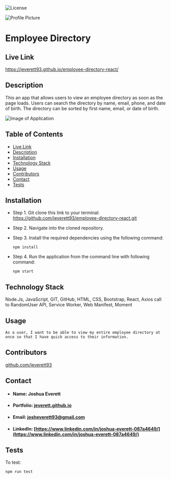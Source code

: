 ![License](https://img.shields.io/badge/License-MIT-blueviolet)

![Profile Picture](https://avatars0.githubusercontent.com/u/60204713?v=4)

# Employee Directory

## <h2 id="link">Live Link</h2> https://jeverett93.github.io/employee-directory-react/

## <h2 id="description">Description</h2>
This an app that allows users to view an employee directory as soon as the page loads. Users can search the directory by name, email, phone, and date of birth. The directory can be sorted by first name, email, or date of birth. 

![Image of Application](public/images/appdemo.gif)

## Table of Contents
* <a href="#link">Live Link</a> 
* <a href="#description">Description</a>
* <a href="#installation">Installation</a> 
* <a href="#tech">Technology Stack</a>
* <a href="#usage">Usage</a>
* <a href="#contributors">Contributors</a> 
* <a href="#contact">Contact</a>
* <a href="#tests">Tests</a>
    
## Installation
* Step 1. Git clone this link to your terminal: https://github.com/jeverett93/employee-directory-react.git
* Step 2. Navigate into the cloned repository.
* Step 3. Install the required dependencies using the following command:

    ```
    npm install
    ```
* Step 4. Run the application from the command line with following command:

    ```
    npm start
    ```
## <h2 id="tech">Technology Stack</h2>
Node.Js, JavaScript, GIT, GitHub, HTML, CSS, Bootstrap, React, Axios call to RandomUser API, Service Worker, Web Manifest, Moment

## <h2 id="usage">Usage</h2>

```
As a user, I want to be able to view my entire employee directory at once so that I have quick access to their information.
```
    
## <h2 id="contributors">Contributors</h2>
[github.com/jeverett93](github.com/jeverett93)
    
## <h2 id="contact">Contact</h2>
* #### Name: Joshua Everett
* #### Portfolio: [jeverett.github.io](jeverett.github.io)
* #### Email: josheverett93@gmail.com
* #### LinkedIn: [https://www.linkedin.com/in/joshua-everett-087a4649/](https://www.linkedin.com/in/joshua-everett-087a4649/)

## <h2 id="tests">Tests</h2>
To test:

```
npm run test
```